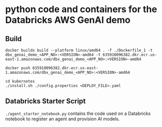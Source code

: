 # python code and containers for the Databricks AWS GenAI demo 

## Build 

```
docker buildx build --platform linux/amd64 . -f ./Dockerfile_1 -t dbx_genai_demo_<APP_NO>:<VERSION>-amd64 -t 635910096382.dkr.ecr.us-east-1.amazonaws.com/dbx_genai_demo_<APP_NO>:<VERSION>-amd64

docker push 635910096382.dkr.ecr.us-east-1.amazonaws.com/dbx_genai_demo_<APP_NO>:<VERSION>-amd64

cd kubernetes
./install.sh ./config.properties <DEPLOY_FILE>.yaml

```

## Databricks Starter Script

`./agent_starter_notebook.py` contains the code used on a Databricks notebook to register an agent and provision AI models.
